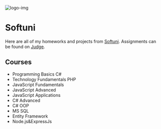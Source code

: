 <html>
  <body>
    <img src="https://softuni.bg/content/images/svg-logos/software-university-logo.svg" alt="logo-img">
    <h1>Softuni</h1>
    <p>Here are all of my homeworks and projects from <a href="https://softuni.bg/">Softuni</a>. Assignments can be found on <a href="https://judge.softuni.bg/">Judge</a>.</p>
    <h2>Courses</h2>
    <ul>
      <li>Programming Basics C#</li>
      <li>Technology Fundamentals PHP</li>
      <li>JavaScript Fundamentals</li>
      <li>JavaScript Advanced</li>
      <li>JavaScript Applications</li>
      <li>C# Advanced</li>
      <li>C# OOP</li>
      <li>MS SQL</li>
      <li>Entity Framework</li>
      <li>Node.js&ExpressJs</li>
    </ul>
  </body>
</html>
